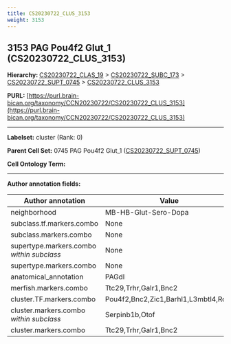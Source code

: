 ```yaml
---
title: CS20230722_CLUS_3153
weight: 3153
---
```

## 3153 PAG Pou4f2 Glut_1 (CS20230722_CLUS_3153)
<b>Hierarchy: </b>
[CS20230722_CLAS_19](../CS20230722_CLAS_19) >
[CS20230722_SUBC_173](../CS20230722_SUBC_173) >
[CS20230722_SUPT_0745](../CS20230722_SUPT_0745) >
[CS20230722_CLUS_3153](../CS20230722_CLUS_3153)

**PURL:** [https://purl.brain-bican.org/taxonomy/CCN20230722/CS20230722_CLUS_3153](https://purl.brain-bican.org/taxonomy/CCN20230722/CS20230722_CLUS_3153)

---


**Labelset:** cluster (Rank: 0)

**Parent Cell Set:** 0745 PAG Pou4f2 Glut_1 ([CS20230722_SUPT_0745](../CS20230722_SUPT_0745))



**Cell Ontology Term:** 

[MARKER GENES.]: #


---

[TRANSFERRED ANNOTATIONS.]: #


[AUTHOR ANNOTATION FIELDS.]: #


**Author annotation fields:**

| Author annotation | Value |
|-------------------|-------|
|neighborhood|MB-HB-Glut-Sero-Dopa|
|subclass.tf.markers.combo|None|
|subclass.markers.combo|None|
|supertype.markers.combo _within subclass_|None|
|supertype.markers.combo|None|
|anatomical_annotation|PAGdl|
|merfish.markers.combo|Ttc29,Trhr,Galr1,Bnc2|
|cluster.TF.markers.combo|Pou4f2,Bnc2,Zic1,Barhl1,L3mbtl4,Rorb|
|cluster.markers.combo _within subclass_|Serpinb1b,Otof|
|cluster.markers.combo|Ttc29,Trhr,Galr1,Bnc2|

